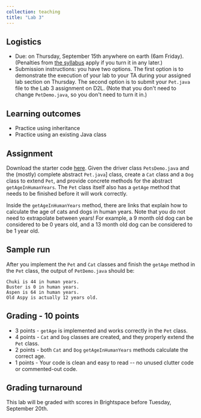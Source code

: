 ```yaml
---
collection: teaching
title: "Lab 3"
---
```


## Logistics
* Due: on Thursday, September 15th anywhere on earth (6am Friday). (Penalties from [the
	syllabus](https://lgw2.github.io/teaching/csci132-fall-2022/syllabus/)
	apply if you turn it in any later.)
* Submission instructions: you have two options. The first option is to
	demonstrate the execution of your lab to your TA during your assigned lab
	section on Thursday.
	The second option is to submit your `Pet.java` file to the Lab 3
	assignment on D2L. (Note that you don't need to change `PetDemo.java`, so
	you don't need to turn it in.)


## Learning outcomes
* Practice using inheritance
* Practice using an existing Java class

## Assignment

Download the starter code [here](https://lgw2.github.io/teaching/csci132-fall-2022/labs/lab3_starter.zip).
Given the driver class `PetsDemo.java` and the (mostly) complete abstract `Pet.java`]
class, create a `Cat` class and a `Dog` class to extend `Pet`, and provide concrete
methods for the abstract `getAgeInHumanYears`. The `Pet` class itself also has a
`getAge` method that needs to be finished before it will work correctly.

Inside the `getAgeInHumanYears` method, there are links that explain how to
calculate the age of cats and dogs in human years. Note that you do not need to
extrapolate between years! For example, a 9 month old dog can be considered to
be 0 years old, and a 13 month old dog can be considered to be 1 year old.

## Sample run
After you implement the `Pet` and `Cat` classes and finish the `getAge` method
in the `Pet` class, the output of `PetDemo.java` should be:
```
Chuki is 44 in human years.
Buster is 0 in human years.
Aspen is 64 in human years.
Old Aspy is actually 12 years old.
```

## Grading - 10 points
* 3 points - `getAge` is implemented and works correctly in the `Pet` class.
* 4 points - `Cat` and `Dog` classes are created, and they properly extend the `Pet` class.
* 2 points - both `Cat` and `Dog` `getAgeInHumanYears` methods calculate the correct age.
* 1 points - Your code is clean and easy to read -- no unused clutter code or commented-out code.

## Grading turnaround
This lab will be graded with scores in Brightspace before Tuesday, September
20th.

